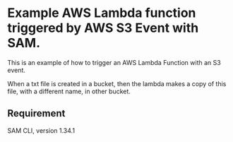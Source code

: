 # Example AWS Lambda function triggered by AWS S3 Event with SAM.

This is an example of how to trigger an AWS Lambda Function with an S3 event.

When a txt file is created in a bucket, then the lambda makes a copy of this file, with a different name, in other bucket.

## Requirement
SAM CLI, version 1.34.1


